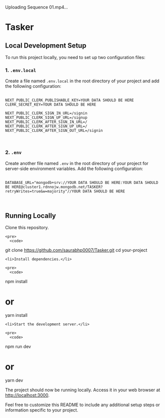 <!DOCTYPE html>
<html lang="en">
<head>
  <meta charset="UTF-8">
  <meta name="viewport" content="width=device-width, initial-scale=1.0">
 




</head>
<body>


Uploading Sequence 01.mp4…


  <h1>Tasker</h1>

  <h2>Local Development Setup</h2>

  <p>To run this project locally, you need to set up two configuration files:</p>

  <h3>1. <code>.env.local</code></h3>

  <p>Create a file named <code>.env.local</code> in the root directory of your project and add the following configuration:</p>

  <pre>
    <code>
NEXT_PUBLIC_CLERK_PUBLISHABLE_KEY=YOUR DATA SHOULD BE HERE
CLERK_SECRET_KEY=YOUR DATA SHOULD BE HERE

NEXT_PUBLIC_CLERK_SIGN_IN_URL=/signin
NEXT_PUBLIC_CLERK_SIGN_UP_URL=/signup
NEXT_PUBLIC_CLERK_AFTER_SIGN_IN_URL=/
NEXT_PUBLIC_CLERK_AFTER_SIGN_UP_URL=/
NEXT_PUBLIC_CLERK_AFTER_SIGN_OUT_URL=/signin
    </code>
  </pre>

  <h3>2. <code>.env</code></h3>

  <p>Create another file named <code>.env</code> in the root directory of your project for server-side environment variables. Add the following configuration:</p>

  <pre>
    <code>
DATABASE_URL="mongodb+srv://YOUR DATA SHOULD BE HERE:YOUR DATA SHOULD BE HERE@cluster1.rdnnojw.mongodb.net/TASKER?retryWrites=true&amp;w=majority"//YOUR DATA SHOULD BE HERE
    </code>
  </pre>

  <h2>Running Locally</h2>

  
   Clone this repository.

    <pre>
      <code>
git clone https://github.com/saurabhp0007/Tasker.git
cd your-project
      </code>
    </pre>

    <li>Install dependencies.</li>

    <pre>
      <code>
npm install
# or
yarn install
      </code>
    </pre>

    <li>Start the development server.</li>

    <pre>
      <code>
npm run dev
# or
yarn dev
      </code>
    </pre>
  </ol>

  <p>The project should now be running locally. Access it in your web browser at <a href="http://localhost:3000" target="_blank">http://localhost:3000</a>.</p>

  <p>Feel free to customize this README to include any additional setup steps or information specific to your project.</p>

</body>
</html>

